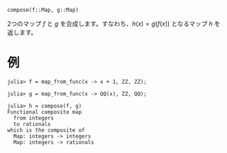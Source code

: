 ```
compose(f::Map, g::Map)
```

2つのマップ $f$ と $g$ を合成します。すなわち、$h(x) = g(f(x))$ となるマップ $h$ を返します。

# 例

```jldoctest
julia> f = map_from_func(x -> x + 1, ZZ, ZZ);

julia> g = map_from_func(x -> QQ(x), ZZ, QQ);

julia> h = compose(f, g)
Functional composite map
  from integers
  to rationals
which is the composite of
  Map: integers -> integers
  Map: integers -> rationals
```

